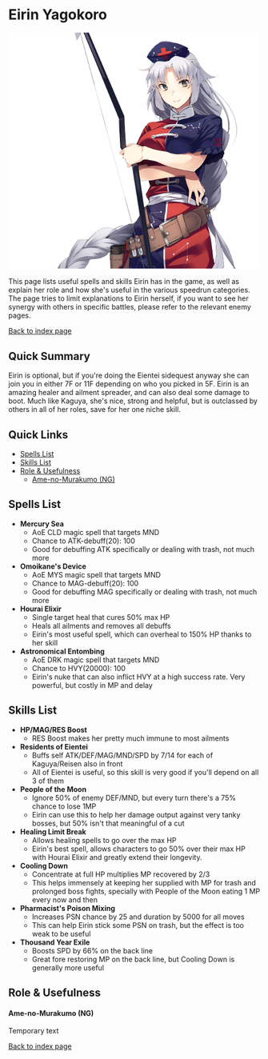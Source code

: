 # Eirin Yagokoro

![](img/eirin.png)

This page lists useful spells and skills Eirin has in the game, as well as explain her role and how she's useful in the various speedrun categories. The page tries to limit explanations to Eirin herself, if you want to see her synergy with others in specific battles, please refer to the relevant enemy pages.

[Back to index page](../index.md)

## Quick Summary

Eirin is optional, but if you're doing the Eientei sidequest anyway she can join you in either 7F or 11F depending on who you picked in 5F. Eirin is an amazing healer and ailment spreader, and can also deal some damage to boot. Much like Kaguya, she's nice, strong and helpful, but is outclassed by others in all of her roles, save for her one niche skill.

## Quick Links
* [Spells List](#spells)
* [Skills List](#skills)
* [Role & Usefulness](#useful)
	* [Ame-no-Murakumo (NG)](#ng-murakumo)

## <a id="spells"></a>Spells List

* **Mercury Sea**
	* AoE CLD magic spell that targets MND
	* Chance to ATK-debuff(20): 100
	* Good for debuffing ATK specifically or dealing with trash, not much more
* **Omoikane's Device**
	* AoE MYS magic spell that targets MND
	* Chance to MAG-debuff(20): 100
	* Good for debuffing MAG specifically or dealing with trash, not much more
* **Hourai Elixir**
	* Single target heal that cures 50% max HP
	* Heals all ailments and removes all debuffs
	* Eirin's most useful spell, which can overheal to 150% HP thanks to her skill
* **Astronomical Entombing**
	* AoE DRK magic spell that targets MND
	* Chance to HVY(20000): 100
	* Eirin's nuke that can also inflict HVY at a high success rate. Very powerful, but costly in MP and delay

## <a id="skills"></a>Skills List

* **HP/MAG/RES Boost**
	* RES Boost makes her pretty much immune to most ailments
* **Residents of Eientei**
	* Buffs self ATK/DEF/MAG/MND/SPD by 7/14 for each of Kaguya/Reisen also in front
	* All of Eientei is useful, so this skill is very good if you'll depend on all 3 of them
* **People of the Moon**
	* Ignore 50% of enemy DEF/MND, but every turn there's a 75% chance to lose 1MP
	* Eirin can use this to help her damage output against very tanky bosses, but 50% isn't that meaningful of a cut
* **Healing Limit Break**
	* Allows healing spells to go over the max HP
	* Eirin's best spell, allows characters to go 50% over their max HP with Hourai Elixir and greatly extend their longevity.
* **Cooling Down**
	* Concentrate at full HP multiplies MP recovered by 2/3
	* This helps immensely at keeping her supplied with MP for trash and prolonged boss fights, specially with People of the Moon eating 1 MP every now and then
* **Pharmacist's Poison Mixing**
	* Increases PSN chance by 25 and duration by 5000 for all moves
	* This can help Eirin stick some PSN on trash, but the effect is too weak to be useful
* **Thousand Year Exile**
	* Boosts SPD by 66% on the back line
	* Great fore restoring MP on the back line, but Cooling Down is generally more useful

## <a id="useful"></a>Role & Usefulness

#### <a id="ng-murakumo"></a>Ame-no-Murakumo (NG)

Temporary text

[Back to index page](../index.md)
